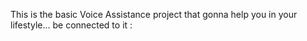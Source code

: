 This is the basic Voice Assistance project that gonna help you in your lifestyle... be connected to it :
